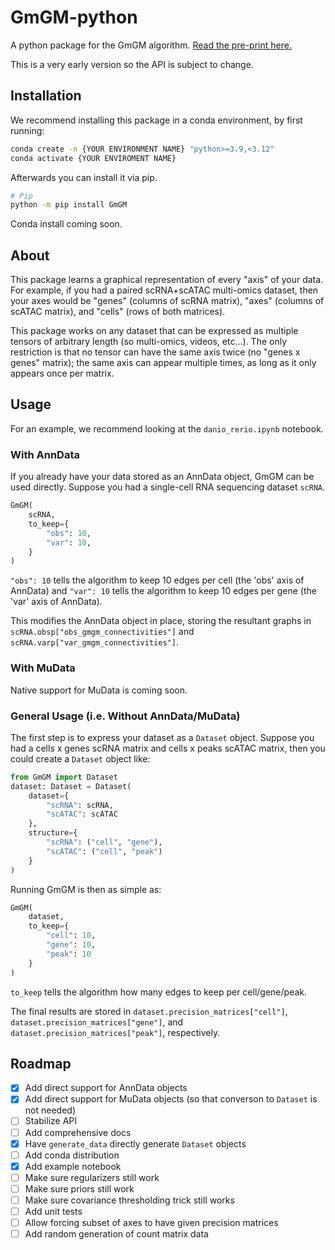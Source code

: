# GmGM-python
A python package for the GmGM algorithm.  [Read the pre-print here.](https://arxiv.org/abs/2211.02920)

This is a very early version so the API is subject to change.

## Installation

We recommend installing this package in a conda environment, by first running:
```bash
conda create -n {YOUR ENVIRONMENT NAME} "python>=3.9,<3.12"
conda activate {YOUR ENVIROMENT NAME}
```

Afterwards you can install it via pip.

```bash
# Pip
python -m pip install GmGM
```

Conda install coming soon.

## About

This package learns a graphical representation of every "axis" of your data.  For example, if you had a paired scRNA+scATAC multi-omics dataset, then your axes would be "genes" (columns of scRNA matrix), "axes" (columns of scATAC matrix), and "cells" (rows of both matrices).

This package works on any dataset that can be expressed as multiple tensors of arbitrary length (so multi-omics, videos, etc...).  The only restriction is that no tensor can have the same axis twice (no "genes x genes" matrix); the same axis can appear multiple times, as long as it only appears once per matrix.

## Usage

For an example, we recommend looking at the `danio_rerio.ipynb` notebook.

### With AnnData

If you already have your data stored as an AnnData object, GmGM can be used directly.  Suppose you had a single-cell RNA sequencing dataset `scRNA`.

```python
GmGM(
    scRNA,
    to_keep={
        "obs": 10,
        "var": 10,
    }
)
```

`"obs": 10` tells the algorithm to keep 10 edges per cell (the 'obs' axis of AnnData) and `"var": 10` tells the algorithm to keep 10 edges per gene (the 'var' axis of AnnData).

This modifies the AnnData object in place, storing the resultant graphs in `scRNA.obsp["obs_gmgm_connectivities"]` and `scRNA.varp["var_gmgm_connectivities"]`.


### With MuData

Native support for MuData is coming soon.

### General Usage (i.e. Without AnnData/MuData)

The first step is to express your dataset as a `Dataset` object.  Suppose you had a cells x genes scRNA matrix and cells x peaks scATAC matrix, then you could create a `Dataset` object like:

```python
from GmGM import Dataset
dataset: Dataset = Dataset(
    dataset={
        "scRNA": scRNA,
        "scATAC": scATAC
    },
    structure={
        "scRNA": ("cell", "gene"),
        "scATAC": ("cell", "peak")
    }
)
```

Running GmGM is then as simple as:

```python
GmGM(
    dataset,
    to_keep={
        "cell": 10,
        "gene": 10,
        "peak": 10
    }
)
```

`to_keep` tells the algorithm how many edges to keep per cell/gene/peak.

The final results are stored in `dataset.precision_matrices["cell"]`, `dataset.precision_matrices["gene"]`, and `dataset.precision_matrices["peak"]`, respectively.


## Roadmap

- [x] Add direct support for AnnData objects
- [x] Add direct support for MuData objects (so that converson to `Dataset` is not needed)
- [ ] Stabilize API
- [ ] Add comprehensive docs
- [x] Have `generate_data` directly generate `Dataset` objects
- [ ] Add conda distribution
- [x] Add example notebook
- [ ] Make sure regularizers still work
- [ ] Make sure priors still work
- [ ] Make sure covariance thresholding trick still works
- [ ] Add unit tests
- [ ] Allow forcing subset of axes to have given precision matrices
- [ ] Add random generation of count matrix data